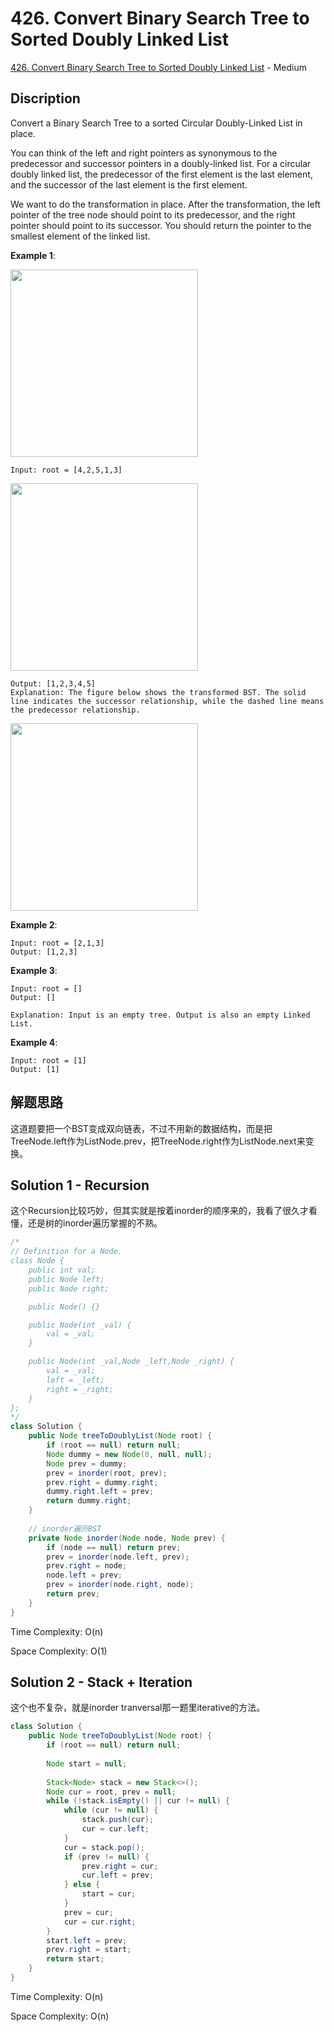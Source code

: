 # 426. Convert Binary Search Tree to Sorted Doubly Linked List

[426. Convert Binary Search Tree to Sorted Doubly Linked List](https://leetcode.com/problems/convert-binary-search-tree-to-sorted-doubly-linked-list/) - Medium

## Discription
Convert a Binary Search Tree to a sorted Circular Doubly-Linked List in place.

You can think of the left and right pointers as synonymous to the predecessor and successor pointers in a doubly-linked list. For a circular doubly linked list, the predecessor of the first element is the last element, and the successor of the last element is the first element.

We want to do the transformation in place. After the transformation, the left pointer of the tree node should point to its predecessor, and the right pointer should point to its successor. You should return the pointer to the smallest element of the linked list.

 

**Example 1**:

<img src ="https://assets.leetcode.com/uploads/2018/10/12/bstdlloriginalbst.png" width=300>

    Input: root = [4,2,5,1,3]

<img src ="https://assets.leetcode.com/uploads/2018/10/12/bstdllreturndll.png" width=300>

    Output: [1,2,3,4,5]
    Explanation: The figure below shows the transformed BST. The solid line indicates the successor relationship, while the dashed line means the predecessor relationship.
    
<img src ="https://assets.leetcode.com/uploads/2018/10/12/bstdllreturnbst.png" width=300>

**Example 2**:

    Input: root = [2,1,3]
    Output: [1,2,3]

**Example 3**:

    Input: root = []
    Output: []
    
    Explanation: Input is an empty tree. Output is also an empty Linked List.
    
**Example 4**:

    Input: root = [1]
    Output: [1]
    
## 解题思路
这道题要把一个BST变成双向链表，不过不用新的数据结构，而是把TreeNode.left作为ListNode.prev，把TreeNode.right作为ListNode.next来变换。
    
## Solution 1 - Recursion
这个Recursion比较巧妙，但其实就是按着inorder的顺序来的，我看了很久才看懂，还是树的inorder遍历掌握的不熟。

```java
/*
// Definition for a Node.
class Node {
    public int val;
    public Node left;
    public Node right;

    public Node() {}

    public Node(int _val) {
        val = _val;
    }

    public Node(int _val,Node _left,Node _right) {
        val = _val;
        left = _left;
        right = _right;
    }
};
*/
class Solution { 
    public Node treeToDoublyList(Node root) {
        if (root == null) return null;
        Node dummy = new Node(0, null, null);
        Node prev = dummy;
        prev = inorder(root, prev);
        prev.right = dummy.right;
        dummy.right.left = prev;
        return dummy.right;
    }
    
    // inorder遍历BST
    private Node inorder(Node node, Node prev) {
        if (node == null) return prev;
        prev = inorder(node.left, prev);
        prev.right = node;
        node.left = prev;
        prev = inorder(node.right, node);
        return prev;
    }
}
```
Time Complexity: O(n)

Space Complexity: O(1)

## Solution 2 - Stack + Iteration
这个也不复杂，就是inorder tranversal那一题里iterative的方法。

```java
class Solution { 
    public Node treeToDoublyList(Node root) {
        if (root == null) return null;
        
        Node start = null;
        
        Stack<Node> stack = new Stack<>();
        Node cur = root, prev = null;
        while (!stack.isEmpty() || cur != null) {
            while (cur != null) {
                stack.push(cur);
                cur = cur.left;
            }
            cur = stack.pop();
            if (prev != null) {
                prev.right = cur;
                cur.left = prev;
            } else {
                start = cur;
            }
            prev = cur;
            cur = cur.right;
        }
        start.left = prev;
        prev.right = start;
        return start;
    }
}
```
Time Complexity: O(n)

Space Complexity: O(n)
